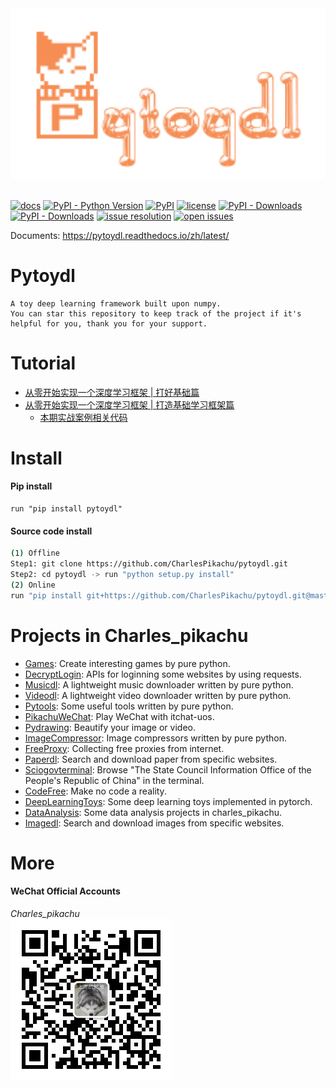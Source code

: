 <div align="center">
  <img src="./docs/logo.png" width="600"/>
</div>
<br />

[![docs](https://img.shields.io/badge/docs-latest-blue)](https://pytoydl.readthedocs.io/zh/latest/)
[![PyPI - Python Version](https://img.shields.io/pypi/pyversions/pytoydl)](https://pypi.org/project/pytoydl/)
[![PyPI](https://img.shields.io/pypi/v/pytoydl)](https://pypi.org/project/pytoydl)
[![license](https://img.shields.io/github/license/CharlesPikachu/pytoydl.svg)](https://github.com/CharlesPikachu/pytoydl/blob/master/LICENSE)
[![PyPI - Downloads](https://pepy.tech/badge/pytoydl)](https://pypi.org/project/pytoydl/)
[![PyPI - Downloads](https://img.shields.io/pypi/dm/pytoydl?style=flat-square)](https://pypi.org/project/pytoydl/)
[![issue resolution](https://isitmaintained.com/badge/resolution/CharlesPikachu/pytoydl.svg)](https://github.com/CharlesPikachu/pytoydl/issues)
[![open issues](https://isitmaintained.com/badge/open/CharlesPikachu/pytoydl.svg)](https://github.com/CharlesPikachu/pytoydl/issues)

Documents: https://pytoydl.readthedocs.io/zh/latest/


# Pytoydl
```
A toy deep learning framework built upon numpy.
You can star this repository to keep track of the project if it's helpful for you, thank you for your support.
```


# Tutorial

- [从零开始实现一个深度学习框架 | 打好基础篇](https://mp.weixin.qq.com/s/ROgnJ1FlpYBvg6aFTTo_Qw)
- [从零开始实现一个深度学习框架 | 打造基础学习框架篇]() 
	- [本期实战案例相关代码](./examples/v0.0.1)


# Install

#### Pip install
```
run "pip install pytoydl"
```

#### Source code install
```sh
(1) Offline
Step1: git clone https://github.com/CharlesPikachu/pytoydl.git
Step2: cd pytoydl -> run "python setup.py install"
(2) Online
run "pip install git+https://github.com/CharlesPikachu/pytoydl.git@master"
```


# Projects in Charles_pikachu
- [Games](https://github.com/CharlesPikachu/Games): Create interesting games by pure python.
- [DecryptLogin](https://github.com/CharlesPikachu/DecryptLogin): APIs for loginning some websites by using requests.
- [Musicdl](https://github.com/CharlesPikachu/musicdl): A lightweight music downloader written by pure python.
- [Videodl](https://github.com/CharlesPikachu/videodl): A lightweight video downloader written by pure python.
- [Pytools](https://github.com/CharlesPikachu/pytools): Some useful tools written by pure python.
- [PikachuWeChat](https://github.com/CharlesPikachu/pikachuwechat): Play WeChat with itchat-uos.
- [Pydrawing](https://github.com/CharlesPikachu/pydrawing): Beautify your image or video.
- [ImageCompressor](https://github.com/CharlesPikachu/imagecompressor): Image compressors written by pure python.
- [FreeProxy](https://github.com/CharlesPikachu/freeproxy): Collecting free proxies from internet.
- [Paperdl](https://github.com/CharlesPikachu/paperdl): Search and download paper from specific websites.
- [Sciogovterminal](https://github.com/CharlesPikachu/sciogovterminal): Browse "The State Council Information Office of the People's Republic of China" in the terminal.
- [CodeFree](https://github.com/CharlesPikachu/codefree): Make no code a reality.
- [DeepLearningToys](https://github.com/CharlesPikachu/deeplearningtoys): Some deep learning toys implemented in pytorch.
- [DataAnalysis](https://github.com/CharlesPikachu/dataanalysis): Some data analysis projects in charles_pikachu.
- [Imagedl](https://github.com/CharlesPikachu/imagedl): Search and download images from specific websites.


# More

#### WeChat Official Accounts

*Charles_pikachu*  
![img](./docs/pikachu.jpg)